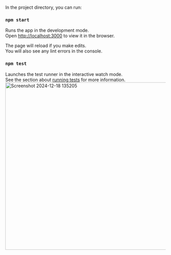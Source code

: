In the project directory, you can run:

### `npm start`

Runs the app in the development mode.\
Open [http://localhost:3000](http://localhost:3000) to view it in the browser.

The page will reload if you make edits.\
You will also see any lint errors in the console.

### `npm test`

Launches the test runner in the interactive watch mode.\
See the section about [running tests](https://facebook.github.io/create-react-app/docs/running-tests) for more information.
<img width="525" alt="Screenshot 2024-12-18 135205" src="https://github.com/user-attachments/assets/ce4e9310-1f09-4b86-bc89-34fb3d9a31a7" />

